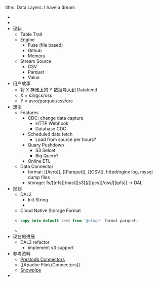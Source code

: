 title:: Data Layers: I have a dream

-
-
- 现状
	- Table Trait
	- Engine
		- Fuse (file based)
		- Github
		- Memory
	- Stream Source
		- CSV
		- Parquet
		- Value
- 用户故事
	- 将 X 存储上的 Y 数据导入到 Databend
	- X = s3/gcs/oss
	- Y = avro/parquet/csv/orc
- 想法
	- Features
		- CDC: change data capture
			- HTTP Webhook
			- Database CDC
		- Scheduled data fetch
			- Load from source per hours?
		- Query Pushdown
			- S3 Selcet
			- Big Query?
		- Online ETL
	- Data Connector
		- format: [[Avro]], [[Parquet]], [[CSV]], httpd/nginx log, mysql dump files
		- storage: fs/[[nfs]]/nas/[[s3]]/[[gcs]]/oss/[[ipfs]] -> DAL
- 规划
	- DAL2
		- Init String
		-
	- Cloud Native Storage Format
	- ```sql
	  copy into default.test from '@stage' format parquet;
	  ```
	-
- 现在的进展
	- DAL2 refactor
		- implement s3 support
- 参考资料
	- [Prestodb Connectors](https://prestodb.io/docs/current/connector.html)
	- [[Apache Flink/Connectors]]
	- [Snowpipe](https://docs.snowflake.com/en/user-guide/data-load-snowpipe-intro.html)
-